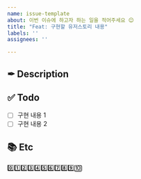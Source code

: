 ```yaml
---
name: issue-template
about: 이번 이슈에 하고자 하는 일을 적어주세요 😊
title: "Feat: 구현할 유저스토리 내용"
labels: ''
assignees: ''

---
```


## ✒ Description
<!-- 설명을 작성해 주세요. -->


## ✅ Todo
- [ ] 구현 내용 1
- [ ] 구현 내용 2 

## 📚 Etc
<!-- 참고한 블로그나 배운점 -->

0️⃣1️⃣2️⃣3️⃣4️⃣5️⃣6️⃣7️⃣8️⃣9️⃣🔟

